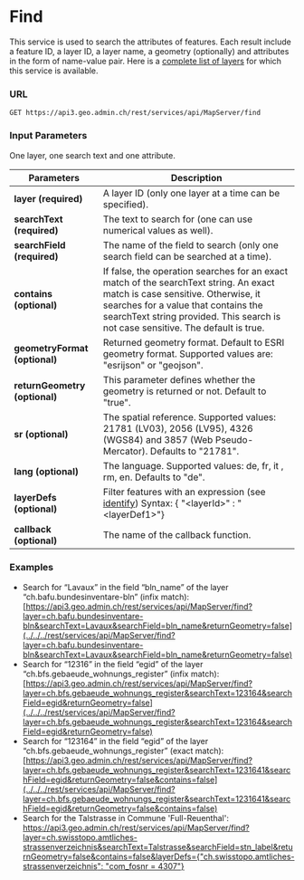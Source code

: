 # Find

This service is used to search the attributes of features. Each result
include a feature ID, a layer ID, a layer name, a geometry (optionally)
and attributes in the form of name-value pair. Here is a [complete list
of layers](../../../api/faq/index.html#which-layers-have-a-tooltip) for
which this service is available.

### URL

    GET https://api3.geo.admin.ch/rest/services/api/MapServer/find

### Input Parameters

One layer, one search text and one attribute.

| Parameters                    | Description                                                                                                                                                                                                                                              |
| ----------------------------- | -------------------------------------------------------------------------------------------------------------------------------------------------------------------------------------------------------------------------------------------------------- |
| **layer (required)**          | A layer ID (only one layer at a time can be specified).                                                                                                                                                                                                  |
| **searchText (required)**     | The text to search for (one can use numerical values as well).                                                                                                                                                                                           |
| **searchField (required)**    | The name of the field to search (only one search field can be searched at a time).                                                                                                                                                                       |
| **contains (optional)**       | If false, the operation searches for an exact match of the searchText string. An exact match is case sensitive. Otherwise, it searches for a value that contains the searchText string provided. This search is not case sensitive. The default is true. |
| **geometryFormat (optional)** | Returned geometry format. Default to ESRI geometry format. Supported values are: "esrijson" or "geojson".                                                                                                                                                |
| **returnGeometry (optional)** | This parameter defines whether the geometry is returned or not. Default to "true".                                                                                                                                                                       |
| **sr (optional)**             | The spatial reference. Supported values: 21781 (LV03), 2056 (LV95), 4326 (WGS84) and 3857 (Web Pseudo-Mercator). Defaults to "21781".                                                                                                                    |
| **lang (optional)**           | The language. Supported values: de, fr, it , rm, en. Defaults to "de".                                                                                                                                                                                   |
| **layerDefs (optional)**      | Filter features with an expression (see [identify](../../../services/sdiservices.html#identify-features)) Syntax: <span class="title-ref">{ "\<layerId\>" : "\<layerDef1\>"}</span>                                                                      |
| **callback (optional)**       | The name of the callback function.                                                                                                                                                                                                                       |

### Examples

- Search for “Lavaux” in the field “bln_name” of the layer
  “ch.bafu.bundesinventare-bln” (infix match):
  [https://api3.geo.admin.ch/rest/services/api/MapServer/find?layer=ch.bafu.bundesinventare-bln&searchText=Lavaux&searchField=bln_name&returnGeometry=false](../../../rest/services/api/MapServer/find?layer=ch.bafu.bundesinventare-bln&searchText=Lavaux&searchField=bln_name&returnGeometry=false)
- Search for “12316” in the field “egid” of the layer
  “ch.bfs.gebaeude_wohnungs_register” (infix match):
  [https://api3.geo.admin.ch/rest/services/api/MapServer/find?layer=ch.bfs.gebaeude_wohnungs_register&searchText=123164&searchField=egid&returnGeometry=false](../../../rest/services/api/MapServer/find?layer=ch.bfs.gebaeude_wohnungs_register&searchText=123164&searchField=egid&returnGeometry=false)
- Search for “123164” in the field “egid” of the layer
  “ch.bfs.gebaeude_wohnungs_register” (exact match):
  [https://api3.geo.admin.ch/rest/services/api/MapServer/find?layer=ch.bfs.gebaeude_wohnungs_register&searchText=1231641&searchField=egid&returnGeometry=false&contains=false](../../../rest/services/api/MapServer/find?layer=ch.bfs.gebaeude_wohnungs_register&searchText=1231641&searchField=egid&returnGeometry=false&contains=false)
- Search for the Talstrasse in Commune 'Full-Reuenthal':
  [https://api3.geo.admin.ch/rest/services/api/MapServer/find?layer=ch.swisstopo.amtliches-strassenverzeichnis&searchText=Talstrasse&searchField=stn_label&returnGeometry=false&contains=false&layerDefs={"ch.swisstopo.amtliches-strassenverzeichnis":
  "com_fosnr =
  4307"}](../../../rest/services/api/MapServer/find?layer=ch.swisstopo.amtliches-strassenverzeichnis&searchText=Talstrasse&searchField=stn_label&returnGeometry=false&contains=false&layerDefs=%7B%22ch.swisstopo.amtliches-strassenverzeichnis%22%3A%20%22com_fosnr%20%3D%204307%22%7D)
